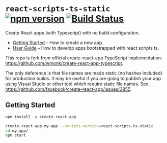 # `react-scripts-ts-static` [![npm version](https://badge.fury.io/js/react-scripts-ts-static.svg)](https://badge.fury.io/js/react-scripts-ts-static) [![Build Status](https://travis-ci.org/wmonk/create-react-app-typescript-static.svg?branch=master)](https://travis-ci.org/wmonk/create-react-app-typescript-static)

Create React apps (with Typescript) with no build configuration.

 * [Getting Started](#tldr) – How to create a new app.
 * [User Guide](https://github.com/wmonk/create-react-app-typescript/blob/master/packages/react-scripts/template/README.md) – How to develop apps bootstrapped with react scripts ts.

This repo is fork from official create-react-app TypeScript implementation: https://github.com/wmonk/create-react-app-typescript.

The only deference is that file names are made static (no hashes included) for production builds. It may be useful if you are going to publish your app using Visual Studio or other tool which require static file names. See https://github.com/facebook/create-react-app/issues/3855.

## Getting Started

```sh
npm install -g create-react-app

create-react-app my-app --scripts-version=react-scripts-ts-static
cd my-app/
npm start
```
